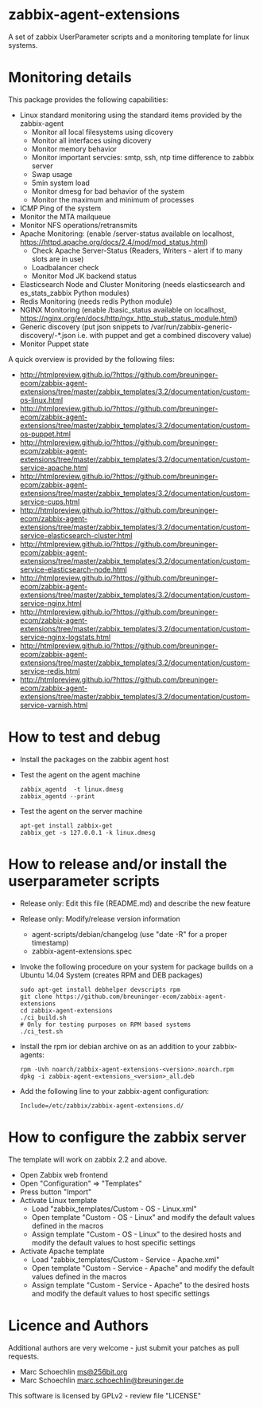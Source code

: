 zabbix-agent-extensions
=======================

A set of zabbix UserParameter scripts and a monitoring template for linux systems.


# Monitoring details

This package provides the following capabilities:

 * Linux standard monitoring using the standard items provided by the zabbix-agent
   * Monitor all local filesystems using dicovery
   * Monitor all interfaces using dicovery
   * Monitor memory behavior
   * Monitor important servcies: smtp, ssh, ntp time difference to zabbix server
   * Swap usage
   * 5min system load
   * Monitor dmesg for bad behavior of the system
   * Monitor the maximum and minimum of processes
 * ICMP Ping of the system
 * Monitor the MTA mailqueue
 * Monitor NFS operations/retransmits
 * Apache Monitoring:
   (enable /server-status available on localhost, https://httpd.apache.org/docs/2.4/mod/mod_status.html)
   * Check Apache Server-Status (Readers, Writers - alert if to many slots are in use)
   * Loadbalancer check
   * Monitor Mod JK backend status
 * Elasticsearch Node and Cluster Monitoring (needs elasticsearch and es_stats_zabbix Python modules)
 * Redis Monitoring (needs redis Python module)
 * NGINX Monitoring
   (enable /basic_status available on localhost, https://nginx.org/en/docs/http/ngx_http_stub_status_module.html)
 * Generic discovery
   (put json snippets to /var/run/zabbix-generic-discovery/<ITEMNAME>-*.json i.e. with puppet and get a combined discovery value)
 * Monitor Puppet state

A quick overview is provided by the following files:
 
 * http://htmlpreview.github.io/?https://github.com/breuninger-ecom/zabbix-agent-extensions/tree/master/zabbix_templates/3.2/documentation/custom-os-linux.html
 * http://htmlpreview.github.io/?https://github.com/breuninger-ecom/zabbix-agent-extensions/tree/master/zabbix_templates/3.2/documentation/custom-os-puppet.html
 * http://htmlpreview.github.io/?https://github.com/breuninger-ecom/zabbix-agent-extensions/tree/master/zabbix_templates/3.2/documentation/custom-service-apache.html
 * http://htmlpreview.github.io/?https://github.com/breuninger-ecom/zabbix-agent-extensions/tree/master/zabbix_templates/3.2/documentation/custom-service-cups.html
 * http://htmlpreview.github.io/?https://github.com/breuninger-ecom/zabbix-agent-extensions/tree/master/zabbix_templates/3.2/documentation/custom-service-elasticsearch-cluster.html
 * http://htmlpreview.github.io/?https://github.com/breuninger-ecom/zabbix-agent-extensions/tree/master/zabbix_templates/3.2/documentation/custom-service-elasticsearch-node.html
 * http://htmlpreview.github.io/?https://github.com/breuninger-ecom/zabbix-agent-extensions/tree/master/zabbix_templates/3.2/documentation/custom-service-nginx.html
 * http://htmlpreview.github.io/?https://github.com/breuninger-ecom/zabbix-agent-extensions/tree/master/zabbix_templates/3.2/documentation/custom-service-nginx-logstats.html
 * http://htmlpreview.github.io/?https://github.com/breuninger-ecom/zabbix-agent-extensions/tree/master/zabbix_templates/3.2/documentation/custom-service-redis.html
 * http://htmlpreview.github.io/?https://github.com/breuninger-ecom/zabbix-agent-extensions/tree/master/zabbix_templates/3.2/documentation/custom-service-varnish.html

# How to test and debug

 * Install the packages on the zabbix agent host
 * Test the agent on the agent machine
 
   ```
   zabbix_agentd  -t linux.dmesg
   zabbix_agentd --print
   ```
 * Test the agent on the server machine
 
   ```
   apt-get install zabbix-get
   zabbix_get -s 127.0.0.1 -k linux.dmesg
   ```

# How to release and/or install the userparameter scripts

 * Release only: Edit this file (README.md) and describe the new feature
 * Release only: Modify/release version information
   * agent-scripts/debian/changelog (use "date -R" for a proper timestamp)
   * zabbix-agent-extensions.spec
 * Invoke the following procedure on your system for package builds on a Ubuntu 14.04 System
   (creates RPM and DEB packages)

   ```
   sudo apt-get install debhelper devscripts rpm
   git clone https://github.com/breuninger-ecom/zabbix-agent-extensions
   cd zabbix-agent-extensions
   ./ci_build.sh
   # Only for testing purposes on RPM based systems
   ./ci_test.sh
   ```
 * Install the rpm ior debian archive on as an addition to your zabbix-agents:
 
   ```
   rpm -Uvh noarch/zabbix-agent-extensions-<version>.noarch.rpm
   dpkg -i zabbix-agent-extensions_<version>_all.deb
   ```
 * Add the following line to your zabbix-agent configuration:
 
   ```
   Include=/etc/zabbix/zabbix-agent-extensions.d/
   ```

# How to configure the zabbix server

The template will work on zabbix 2.2 and above.

 * Open Zabbix web frontend
 * Open "Configuration" => "Templates"
 * Press button "Import"
 * Activate Linux template
   * Load "zabbix_templates/Custom - OS - Linux.xml"
   * Open template "Custom - OS - Linux" and modify the default values defined in the macros
   * Assign template "Custom - OS - Linux" to the desired hosts and modify the default values to host specific settings
 * Activate Apache template
   * Load "zabbix_templates/Custom - Service - Apache.xml"
   * Open template "Custom - Service - Apache" and modify the default values defined in the macros
   * Assign template "Custom - Service - Apache" to the desired hosts and modify the default values to host specific settings

   
# Licence and Authors

Additional authors are very welcome - just submit your patches as pull requests.

  * Marc Schoechlin <ms@256bit.org>
  * Marc Schoechlin <marc.schoechlin@breuninger.de>
 
This software is licensed by GPLv2 - review file "LICENSE"

